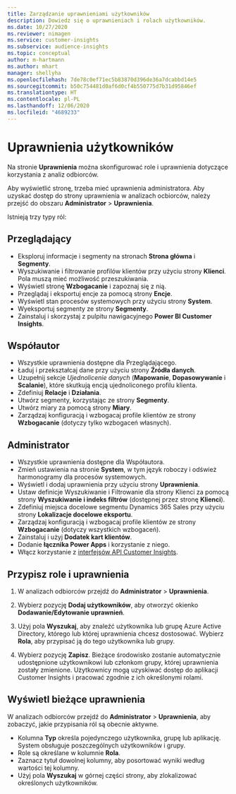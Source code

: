 ```yaml
---
title: Zarządzanie uprawnieniami użytkowników
description: Dowiedz się o uprawnieniach i rolach użytkowników.
ms.date: 10/27/2020
ms.reviewer: nimagen
ms.service: customer-insights
ms.subservice: audience-insights
ms.topic: conceptual
author: m-hartmann
ms.author: mhart
manager: shellyha
ms.openlocfilehash: 7de78c0ef71ec5b83870d396de36a7dcabbd14e5
ms.sourcegitcommit: b50c754481d0af6d0cf4b550775d7b31d95846ef
ms.translationtype: HT
ms.contentlocale: pl-PL
ms.lasthandoff: 12/06/2020
ms.locfileid: "4689233"
---
```

# <a name="user-permissions"></a>Uprawnienia użytkowników

Na stronie **Uprawnienia** można skonfigurować role i uprawnienia dotyczące korzystania z analiz odbiorców.

Aby wyświetlić stronę, trzeba mieć uprawnienia administratora. Aby uzyskać dostęp do strony uprawnienia w analizach ocbiorców, należy przejść do obszaru **Administrator** > **Uprawnienia**.

Istnieją trzy typy ról:

## <a name="viewer"></a>Przeglądający

- Eksploruj informacje i segmenty na stronach **Strona główna** i **Segmenty**.
- Wyszukiwanie i filtrowanie profilów klientów przy użyciu strony **Klienci**. Pola muszą mieć możliwość przeszukiwania.
- Wyświetl stronę **Wzbogacanie** i zapoznaj się z nią.
- Przeglądaj i eksportuj encje za pomocą strony **Encje**.
- Wyświetl stan procesów systemowych przy użyciu strony **System**.
- Wyeksportuj segmenty ze strony **Segmenty**.
- Zainstaluj i skorzystaj z pulpitu nawigacyjnego **Power BI Customer Insights**.

## <a name="contributor"></a>Współautor

- Wszystkie uprawnienia dostępne dla Przeglądającego.
- Ładuj i przekształcaj dane przy użyciu strony **Źródła danych**.
- Uzupełnij sekcje *Ujednolicenie danych* (**Mapowanie**, **Dopasowywanie** i **Scalanie**), które skutkują encją ujednoliconego profilu klienta.
- Zdefiniuj **Relacje** i **Działania**.
- Utwórz segmenty, korzystając ze strony **Segmenty**.
- Utwórz miary za pomocą strony **Miary**.
- Zarządzaj konfiguracją i wzbogacaj profile klientów ze strony **Wzbogacanie** (dotyczy tylko wzbogaceń własnych).

## <a name="administrator"></a>Administrator

- Wszystkie uprawnienia dostępne dla Współautora.
- Zmień ustawienia na stronie **System**, w tym język roboczy i odśwież harmonogramy dla procesów systemowych.
- Wyświetl i dodaj uprawnienia przy użyciu strony **Uprawnienia**.
- Ustaw definicje Wyszukiwanie i Filtrowanie dla strony Klienci za pomocą strony **Wyszukiwanie i indeks filtrów** (dostępnej przez stronę **Klienci**).
- Zdefiniuj miejsca docelowe segmentu Dynamics 365 Sales przy użyciu strony **Lokalizacje docelowe eksportu**.
- Zarządzaj konfiguracją i wzbogacaj profile klientów ze strony **Wzbogacanie** (dotyczy wszystkich wzbogaceń).
- Zainstaluj i użyj **Dodatek kart klientów**.
- Dodanie **łącznika Power Apps** i korzystanie z niego.
- Włącz korzystanie z [interfejsów API Customer Insights](apis.md).

## <a name="assign-roles-and-permissions"></a>Przypisz role i uprawnienia

1. W analizach odbiorców przejdź do **Administrator** > **Uprawnienia**.

1. Wybierz pozycję **Dodaj użytkowników**, aby otworzyć okienko **Dodawanie/Edytowanie uprawnień**.

1. Użyj pola **Wyszukaj**, aby znaleźć użytkownika lub grupę Azure Active Directory, którego lub której uprawnienia chcesz dostosować. Wybierz **Rola**, aby przypisać ją do tego użytkownika lub grupy.

1. Wybierz pozycję **Zapisz**. Bieżące środowisko zostanie automatycznie udostępnione użytkownikowi lub członkom grupy, której uprawnienia zostały zmienione. Użytkownicy mogą uzyskiwać dostęp do aplikacji Customer Insights i pracować zgodnie z ich określonymi rolami.

## <a name="view-current-permissions"></a>Wyświetl bieżące uprawnienia

W analizach odbiorców przejdź do **Administrator** > **Uprawnienia**, aby zobaczyć, jakie przypisania ról są obecnie aktywne.

- Kolumna **Typ** określa pojedynczego użytkownika, grupę lub aplikację. System obsługuje poszczególnych użytkowników i grupy.
- Role są określane w kolumnie **Rola**.
- Zaznacz tytuł dowolnej kolumny, aby posortować wyniki według wartości tej kolumny.
- Użyj pola **Wyszukaj** w górnej części strony, aby zlokalizować określonych użytkowników.
